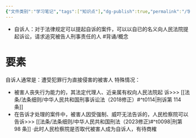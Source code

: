 ```yaml
---
{"文件类别":"学习笔记","tags":["知识点"],"dg-publish":true,"permalink":"/学习笔记/知识点/自诉人/","dgPassFrontmatter":true}
---
```


- 自诉人：对于法律规定可以提起自诉的案件，可以以自已的名义向人民法院提起诉讼，请求追究被告人刑事责任的人 #背诵/概念 
# 要素
自诉人通常是：遭受犯罪行为直接侵害的被害人
特殊情况：
- 被害人丧失行为能力的，其法定代理人、近亲属有权向人民法院起
诉>>> [[法条/法条细则/中华人民共和国刑事诉讼法（2018修正）#^t0114\|刑诉第 114 条]]
- 在告诉才处理的案件中，被害人因受强制、威吓无法告诉的，人民检察院可以告诉>>> [[法条/法条细则/中华人民共和国刑法（2023修正)#^t0098\|刑第 98 条]]
·此时人民检察院是否取代被害人成为自诉人，有待商榷